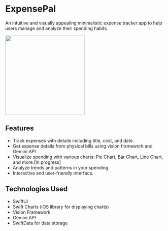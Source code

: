 # ExpensePal

An intuitive and visually appealing minimalistic expense tracker app to help users manage and analyze their spending habits. 

<img src="https://github.com/gokulpulikkal/ExpensePal/assets/52960334/406b1319-4c06-4330-97f0-218442cd3fe1" width="250px" />





## Features

- Track expenses with details including title, cost, and date.
- Get expense details from physical bills using vision framework and Gemini API
- Visualize spending with various charts: Pie Chart, Bar Chart, Line Chart, and more.[In progress]
- Analyze trends and patterns in your spending.
- Interactive and user-friendly interface.

## Technologies Used

- SwiftUI
- Swift Charts (iOS library for displaying charts)
- Vision Framework
- Gemini API
- SwiftData for data storage

